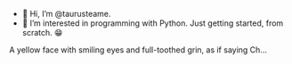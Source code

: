 - 👋 Hi, I’m @taurusteame. 
- 👀 I’m interested in programming with Python. Just getting started, from scratch. 😁

A yellow face with smiling eyes and full-toothed grin, as if saying Ch...


<!---
taurusteame/taurusteame is a ✨ special ✨ repository because its `README.md` (this file) appears on your GitHub profile.
You can click the Preview link to take a look at your changes.
--->
